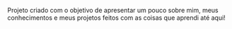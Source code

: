 Projeto criado com o objetivo de apresentar um pouco sobre mim, meus conhecimentos e meus projetos feitos com as coisas que aprendi até aqui!
